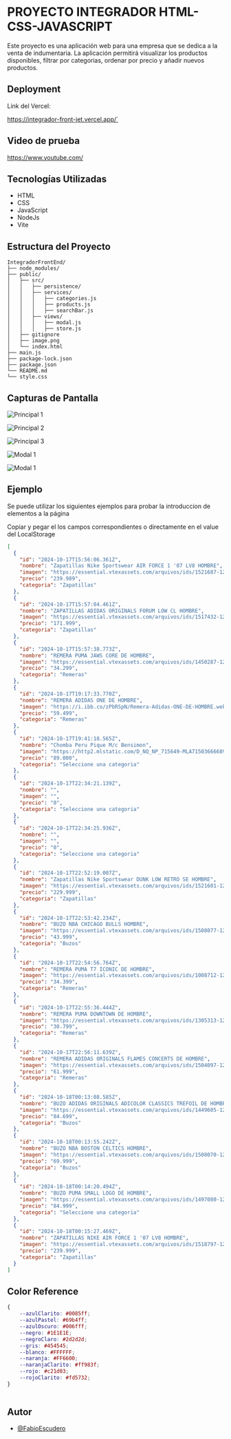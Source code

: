 
# PROYECTO INTEGRADOR HTML-CSS-JAVASCRIPT

Este proyecto es una aplicación web para una empresa que se dedica a la venta de indumentaria. La aplicación permitirá visualizar los productos disponibles, filtrar por categorias, ordenar por precio y añadir nuevos productos.


## Deployment

Link del Vercel:

https://integrador-front-jet.vercel.app/`

## Video de prueba

https://www.youtube.com/



## Tecnologías Utilizadas
- HTML
- CSS
- JavaScript
- NodeJs
- Vite


## Estructura del Proyecto

```
IntegradorFrontEnd/
├── node_modules/
├── public/
│   ├── src/
│   │   ├── persistence/
│   │   ├── services/
│   │   │   ├── categories.js
│   │   │   ├── products.js
│   │   │   ├── searchBar.js
│   │   ├── views/
│   │   │   ├── modal.js
│   │   │   ├── store.js
│   ├── gitignore
│   ├── image.png
│   └── index.html
├── main.js
├── package-lock.json
├── package.json
└── README.md
└── style.css
```




## Capturas de Pantalla

![Principal 1](./capturas/principal1.png)

![Principal 2](./capturas/principal2.png)

![Principal 3](./capturas/principal3.png)

![Modal 1](./capturas/modal1.png)

![Modal 1](./capturas/modal2.png)


## Ejemplo

Se puede utilizar los siguientes ejemplos para probar la introduccion de elementos a la página

Copiar y pegar el los campos correspondientes o directamente en el value del LocalStorage

``` json
[
  {
    "id": "2024-10-17T15:56:06.361Z",
    "nombre": "Zapatillas Nike Sportswear AIR FORCE 1 '07 LV8 HOMBRE",
    "imagen": "https://essential.vtexassets.com/arquivos/ids/1521687-1200-auto?v=638645942099330000&width=1200&height=auto&aspect=true",
    "precio": "239.989",
    "categoria": "Zapatillas"
  },
  {
    "id": "2024-10-17T15:57:04.461Z",
    "nombre": "ZAPATILLAS ADIDAS ORIGINALS FORUM LOW CL HOMBRE",
    "imagen": "https://essential.vtexassets.com/arquivos/ids/1517432-1200-auto?v=638622606291030000&width=1200&height=auto&aspect=true",
    "precio": "171.999",
    "categoria": "Zapatillas"
  },
  {
    "id": "2024-10-17T15:57:38.773Z",
    "nombre": "REMERA PUMA JAWS CORE DE HOMBRE",
    "imagen": "https://essential.vtexassets.com/arquivos/ids/1450287-1200-auto?v=638497474350200000&width=1200&height=auto&aspect=true",
    "precio": "34.299",
    "categoria": "Remeras"
  },
  {
    "id": "2024-10-17T19:17:33.770Z",
    "nombre": "REMERA ADIDAS ONE DE HOMBRE",
    "imagen": "https://i.ibb.co/zPbRSpN/Remera-Adidas-ONE-DE-HOMBRE.webp",
    "precio": "59.499",
    "categoria": "Remeras"
  },
  {
    "id": "2024-10-17T19:41:18.565Z",
    "nombre": "Chomba Peru Pique M/c Bensimon",
    "imagen": "https://http2.mlstatic.com/D_NQ_NP_715649-MLA71503666689_092023-O.webp",
    "precio": "89.000",
    "categoria": "Seleccione una categoria"
  },
  {
    "id": "2024-10-17T22:34:21.139Z",
    "nombre": "",
    "imagen": "",
    "precio": "0",
    "categoria": "Seleccione una categoria"
  },
  {
    "id": "2024-10-17T22:34:25.936Z",
    "nombre": "",
    "imagen": "",
    "precio": "0",
    "categoria": "Seleccione una categoria"
  },
  {
    "id": "2024-10-17T22:52:19.007Z",
    "nombre": "Zapatillas Nike Sportswear DUNK LOW RETRO SE HOMBRE",
    "imagen": "https://essential.vtexassets.com/arquivos/ids/1521601-1200-auto?v=638645914033000000&width=1200&height=auto&aspect=true",
    "precio": "229.999",
    "categoria": "Zapatillas"
  },
  {
    "id": "2024-10-17T22:53:42.234Z",
    "nombre": "BUZO NBA CHICAGO BULLS HOMBRE",
    "imagen": "https://essential.vtexassets.com/arquivos/ids/1508077-1200-auto?v=638554438966570000&width=1200&height=auto&aspect=true",
    "precio": "43.999",
    "categoria": "Buzos"
  },
  {
    "id": "2024-10-17T22:54:56.764Z",
    "nombre": "REMERA PUMA T7 ICONIC DE HOMBRE",
    "imagen": "https://essential.vtexassets.com/arquivos/ids/1008712-1200-auto?v=638365616304970000&width=1200&height=auto&aspect=true",
    "precio": "34.399",
    "categoria": "Remeras"
  },
  {
    "id": "2024-10-17T22:55:36.444Z",
    "nombre": "REMERA PUMA DOWNTOWN DE HOMBRE",
    "imagen": "https://essential.vtexassets.com/arquivos/ids/1305313-1200-auto?v=638472539656100000&width=1200&height=auto&aspect=true",
    "precio": "30.799",
    "categoria": "Remeras"
  },
  {
    "id": "2024-10-17T22:56:11.639Z",
    "nombre": "REMERA ADIDAS ORIGINALS FLAMES CONCERTS DE HOMBRE",
    "imagen": "https://essential.vtexassets.com/arquivos/ids/1504097-1200-auto?v=638550182719570000&width=1200&height=auto&aspect=true",
    "precio": "61.999",
    "categoria": "Remeras"
  },
  {
    "id": "2024-10-18T00:13:08.585Z",
    "nombre": "BUZO ADIDAS ORIGINALS ADICOLOR CLASSICS TREFOIL DE HOMBRE",
    "imagen": "https://essential.vtexassets.com/arquivos/ids/1449605-1200-auto?v=638518938258500000&width=1200&height=auto&aspect=true",
    "precio": "84.699",
    "categoria": "Buzos"
  },
  {
    "id": "2024-10-18T00:13:55.242Z",
    "nombre": "BUZO NBA BOSTON CELTICS HOMBRE",
    "imagen": "https://essential.vtexassets.com/arquivos/ids/1508070-1200-auto?v=638554437345700000&width=1200&height=auto&aspect=true",
    "precio": "69.999",
    "categoria": "Buzos"
  },
  {
    "id": "2024-10-18T00:14:20.494Z",
    "nombre": "BUZO PUMA SMALL LOGO DE HOMBRE",
    "imagen": "https://essential.vtexassets.com/arquivos/ids/1497080-1200-auto?v=638550055879570000&width=1200&height=auto&aspect=true",
    "precio": "84.999",
    "categoria": "Seleccione una categoria"
  },
  {
    "id": "2024-10-18T00:15:27.469Z",
    "nombre": "ZAPATILLAS NIKE AIR FORCE 1 '07 LV8 HOMBRE",
    "imagen": "https://essential.vtexassets.com/arquivos/ids/1518797-1200-auto?v=638629723416830000&width=1200&height=auto&aspect=true",
    "precio": "239.999",
    "categoria": "Zapatillas"
  }
]
```

## Color Reference

```css
{
    --azulClarito: #0085ff;
    --azulPastel: #69b4ff;
    --azulOscuro: #006fff;
    --negro: #1E1E1E;
    --negroClaro: #2d2d2d;
    --gris: #454545;
    --blanco: #FFFFFF;
    --naranja: #FF6600;
    --naranjaClarito: #ff983f;
    --rojo: #c21d03;
    --rojoClarito: #fd5732;
}
    
```

## Autor

- [@FabioEscudero](https://github.com/XxFabio24xX)

